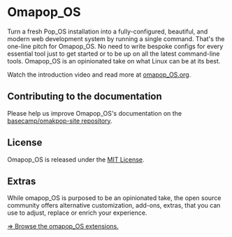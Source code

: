 # Omapop_OS

Turn a fresh Pop_OS installation into a fully-configured, beautiful, and modern web development system by running a single command. That's the one-line pitch for Omapop_OS. No need to write bespoke configs for every essential tool just to get started or to be up on all the latest command-line tools. Omapop_OS is an opinionated take on what Linux can be at its best.

Watch the introduction video and read more at [omapop_OS.org](https://omakpop.org).

## Contributing to the documentation

Please help us improve Omapop_OS's documentation on the [basecamp/omakpop-site repository](https://github.com/basecamp/omakpop-site).

## License

Omapop_OS is released under the [MIT License](https://opensource.org/licenses/MIT).

## Extras

While omapop_OS is purposed to be an opinionated take, the open source community offers alternative customization, add-ons, extras, that you can use to adjust, replace or enrich your experience.

[⇒ Browse the omapop_OS extensions.](EXTENSIONS.md)
